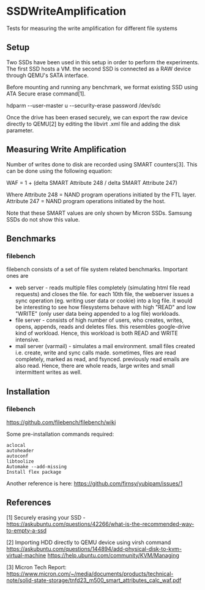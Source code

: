 # SSDWriteAmplification

Tests for measuring the write amplification for different file systems

## Setup

Two SSDs have been used in this setup in order to perform the experiments.
The first SSD hosts a VM. the second SSD is connected as a RAW device through
QEMU's SATA interface.

Before mounting and running any benchmark, we format existing SSD using ATA
Secure erase command[1].

hdparm --user-master u --security-erase password /dev/sdc

Once the drive has been erased securely, we can export the raw device directly
to QEMU[2] by editing the libvirt .xml file and adding the disk parameter.

## Measuring Write Amplification

Number of writes done to disk are recorded using SMART counters[3]. 
This can be done using the following equation:

WAF =  1 + (delta SMART Attribute 248 / delta SMART Attribute 247)

Where 
Attribute 248 = NAND program operations initiated by the FTL layer.
Attribute 247 = NAND program operations initiated by the host.

Note that these SMART values are only shown by Micron SSDs. Samsung SSDs do
not show this value.

## Benchmarks

### filebench

filebench consists of a set of file system related benchmarks. Important ones
are 

* web server - reads multiple files completely (simulating html file read requests) and closes the file. for each 10th file, the webserver issues a sync operation (eg. writing user data or cookie) into a log file. it would be interesting to see how filesystems behave with high "READ" and low "WRITE" (only user data being appended to a log file) workloads.
* file server - consists of high number of users, who creates, writes, opens, appends, reads and deletes files. this resembles google-drive kind of workload. Hence, this workload is both READ and WRITE intensive.
* mail server (varmail) - simulates a mail environment. small files created i.e. create, write and sync calls made. sometimes, files are read completely, marked as read, and fsynced. previously read emails are also read. Hence, there are whole reads, large writes and small intermittent writes as well.

## Installation

### filebench

https://github.com/filebench/filebench/wiki

Some pre-installation commands required:
```
aclocal
autoheader
autoconf
libtoolize
Automake --add-missing
Install flex package
```
Another reference is here: https://github.com/firnsy/yubipam/issues/1

## References

[1] Securely erasing your SSD - 
https://askubuntu.com/questions/42266/what-is-the-recommended-way-to-empty-a-ssd

[2] Importing HDD directly to QEMU device using virsh command
https://askubuntu.com/questions/144894/add-physical-disk-to-kvm-virtual-machine
https://help.ubuntu.com/community/KVM/Managing

[3] Micron Tech Report: 
https://www.micron.com/~/media/documents/products/technical-note/solid-state-storage/tnfd23_m500_smart_attributes_calc_waf.pdf
